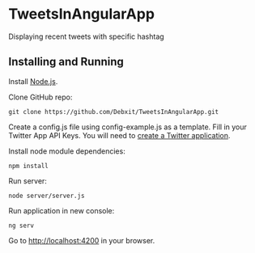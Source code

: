# TweetsInAngularApp
Displaying recent tweets with specific hashtag


Installing and Running
----

Install [Node.js](http://nodejs.org/).

Clone GitHub repo:

```
git clone https://github.com/Debxit/TweetsInAngularApp.git
```
Create a config.js file using config-example.js as a template. Fill in your Twitter App API Keys. You will need to [create a Twitter application](https://apps.twitter.com/).

Install node module dependencies:

```
npm install 
```

Run server:

```
node server/server.js
```

Run application in new console:

```
ng serv
```
Go to [http://localhost:4200](http://localhost:4200) in your browser.

